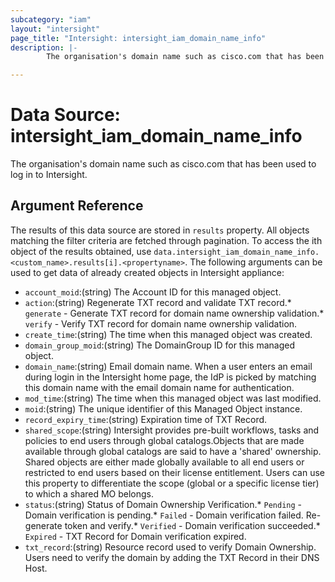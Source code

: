 ```yaml
---
subcategory: "iam"
layout: "intersight"
page_title: "Intersight: intersight_iam_domain_name_info"
description: |-
        The organisation's domain name such as cisco.com that has been used to log in to Intersight.

---
```


# Data Source: intersight_iam_domain_name_info
The organisation's domain name such as cisco.com that has been used to log in to Intersight.
## Argument Reference
The results of this data source are stored in `results` property.
All objects matching the filter criteria are fetched through pagination.
To access the ith object of the results obtained, use `data.intersight_iam_domain_name_info.<custom_name>.results[i].<propertyname>`.
The following arguments can be used to get data of already created objects in Intersight appliance:
* `account_moid`:(string) The Account ID for this managed object. 
* `action`:(string) Regenerate TXT record and validate TXT record.* `generate` - Generate TXT record for domain name ownership validation.* `verify` - Verify TXT record for domain name ownership validation. 
* `create_time`:(string) The time when this managed object was created. 
* `domain_group_moid`:(string) The DomainGroup ID for this managed object. 
* `domain_name`:(string) Email domain name. When a user enters an email during login in the Intersight home page, the IdP is picked by matching this domain name with the email domain name for authentication. 
* `mod_time`:(string) The time when this managed object was last modified. 
* `moid`:(string) The unique identifier of this Managed Object instance. 
* `record_expiry_time`:(string) Expiration time of TXT Record. 
* `shared_scope`:(string) Intersight provides pre-built workflows, tasks and policies to end users through global catalogs.Objects that are made available through global catalogs are said to have a 'shared' ownership. Shared objects are either made globally available to all end users or restricted to end users based on their license entitlement. Users can use this property to differentiate the scope (global or a specific license tier) to which a shared MO belongs. 
* `status`:(string) Status of Domain Ownership Verification.* `Pending` - Domain verification is pending.* `Failed` - Domain verification failed. Re-generate token and verify.* `Verified` - Domain verification succeeded.* `Expired` - TXT Record for Domain verification expired. 
* `txt_record`:(string) Resource record used to verify Domain Ownership. Users need to verify the domain by adding the TXT Record in their DNS Host. 
 
